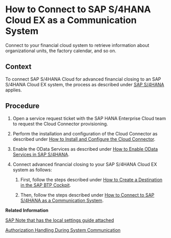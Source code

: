<!-- loio526613a4f61d4ab39ae850a1d43e8346 -->

# How to Connect to SAP S/4HANA Cloud EX as a Communication System

Connect to your financial cloud system to retrieve information about organizational units, the factory calendar, and so on.



## Context

To connect SAP S/4HANA Cloud for advanced financial closing to an SAP S/4HANA Cloud EX system, the process as described under [SAP S/4HANA](sap-s-4hana-15a3a5b.md) applies.



<a name="loio526613a4f61d4ab39ae850a1d43e8346__steps_sk3_pgy_h4b"/>

## Procedure

1.  Open a service request ticket with the SAP HANA Enterprise Cloud team to request the Cloud Connector provisioning.

2.  Perform the installation and configuration of the Cloud Connector as described under [How to Install and Configure the Cloud Connector](how-to-install-and-configure-the-cloud-connector-4cf0fb0.md).

3.  Enable the OData Services as described under [How to Enable OData Services in SAP S/4HANA](how-to-enable-odata-services-in-sap-s-4hana-fb5fe06.md).

4.  Connect advanced financial closing to your SAP S/4HANA Cloud EX system as follows:

    1.  First, follow the steps described under [How to Create a Destination in the SAP BTP Cockpit](how-to-create-a-destination-in-the-sap-btp-cockpit-5c2b2f0.md).

    2.  Then, follow the steps described under [How to Connect to SAP S/4HANA as a Communication System](how-to-connect-to-sap-s-4hana-as-a-communication-system-34ec755.md).



**Related Information**  


[SAP Note that has the local settings guide attached](https://launchpad.support.sap.com/#/notes/2873915)

[Authorization Handling During System Communication](../Security/authorization-handling-during-system-communication-c310348.md "Authorization handling during communication with an on-premise system.")

